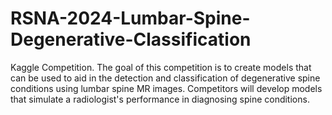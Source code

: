 # RSNA-2024-Lumbar-Spine-Degenerative-Classification
Kaggle Competition. The goal of this competition is to create models that can be used to aid in the detection and classification of degenerative spine conditions using lumbar spine MR images. Competitors will develop models that simulate a radiologist's performance in diagnosing spine conditions.
